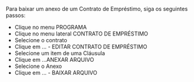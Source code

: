 ﻿Para baixar um anexo de um Contrato de Empréstimo, siga os seguintes passos:

* Clique no menu PROGRAMA
* Clique no menu lateral CONTRATO DE EMPRÉSTIMO
* Selecione o contrato
* Clique em ... - EDITAR CONTRATO DE EMPRÉSTIMO
* Selecione um item de uma Cláusula
* Clique em ...ANEXAR ARQUIVO
* Selecione o Anexo
* Clique em ... - BAIXAR ARQUIVO